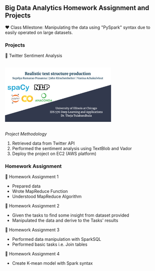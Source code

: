 ## **Big Data Analytics Homework Assignment and Projects**

:hearts: Class Milestone: Manipulating the data using "PySpark" syntax due to easily operated on large datasets. 

### Projects

:dart: Twitter Sentiment Analysis <br/>

<br/>
<img src="images/DLProjectCover.png" align="center" width="350"> <br/>
<br/>

_Project Methodology_
1. Retrieved data from Twitter API 
2. Performed the sentiment analysis using TextBlob and Vador 
3. Deploy the project on EC2 (AWS platform)


### Homework Assignment 

:dart: Homework Assignment 1 
- Prepared data
- Wrote MapReduce Function 
- Understood MapReduce Algorithm

:dart: Homework Assignment 2 
- Given the tasks to find some insight from dataset provided
- Manipulated the data and derive to the Tasks' results 

:dart: Homework Assignment 3
- Performed data manipulation with SparkSQL
- Performed basic tasks i.e. Join tables

:dart: Homework Assignment 4
- Create K-mean model with Spark syntax


